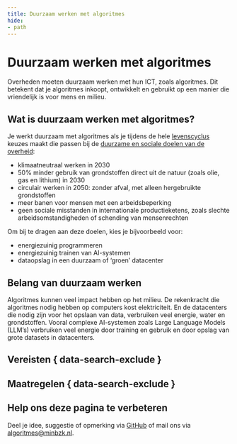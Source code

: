 ```yaml
---
title: Duurzaam werken met algoritmes
hide: 
- path
---
```


# Duurzaam werken met algoritmes
Overheden moeten duurzaam werken met hun ICT, zoals algoritmes. Dit betekent dat je algoritmes inkoopt, ontwikkelt en gebruikt op een manier die vriendelijk is voor mens en milieu. 

## Wat is duurzaam werken met algoritmes?
Je werkt duurzaam met algoritmes als je tijdens de hele [levenscyclus](../levenscyclus/index.md) keuzes maakt die passen bij de [duurzame en sociale doelen van de overheid](https://www.denkdoeduurzaam.nl/doelen):

* klimaatneutraal werken in 2030
* 50% minder gebruik van grondstoffen direct uit de natuur (zoals olie, gas en lithium) in 2030
* circulair werken in 2050: zonder afval, met alleen hergebruikte grondstoffen
* meer banen voor mensen met een arbeidsbeperking
* geen sociale misstanden in internationale productieketens, zoals slechte arbeidsomstandigheden of schending van mensenrechten

Om bij te dragen aan deze doelen, kies je bijvoorbeeld voor:

* energiezuinig programmeren
* energiezuinig trainen van AI-systemen
* dataopslag in een duurzaam of ‘groen’ datacenter

## Belang van duurzaam werken
Algoritmes kunnen veel impact hebben op het milieu. De rekenkracht die algoritmes nodig hebben op computers kost elektriciteit. En de datacenters die nodig zijn voor het opslaan van data, verbruiken veel energie, water en grondstoffen.
Vooral complexe AI-systemen zoals Large Language Models (LLM’s) verbruiken veel energie door training en gebruik en door opslag van grote datasets in datacenters. 

## Vereisten { data-search-exclude }

<!-- list_vereisten onderwerp/duurzaamheid no-search no-onderwerp no-rol no-levenscyclus -->


## Maatregelen { data-search-exclude }

<!-- list_maatregelen onderwerp/duurzaamheid no-search no-onderwerp no-rol no-levenscyclus -->


## Help ons deze pagina te verbeteren
Deel je idee, suggestie of opmerking via [GitHub](https://github.com/MinBZK/Algoritmekader/edit/main/docs/onderwerpen/duurzaamheid/index.md) of mail ons via [algoritmes@minbzk.nl](mailto:algoritmes@minbzk.nl).

